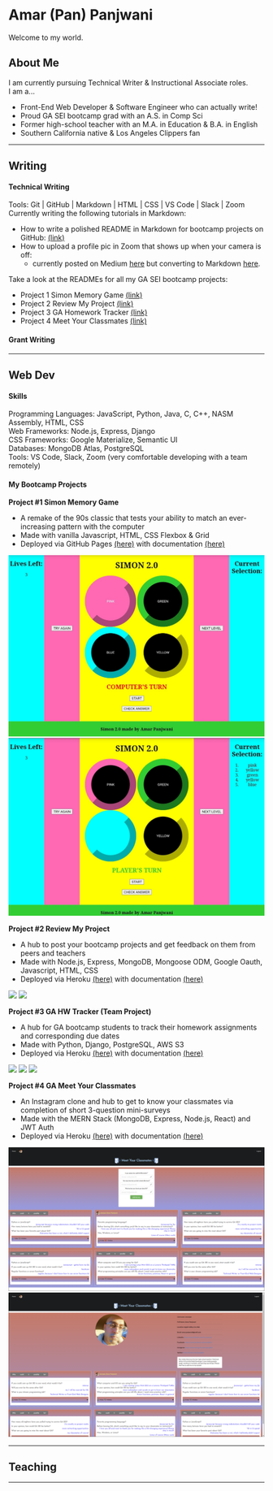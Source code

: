 # Amar (Pan) Panjwani
Welcome to my world.    

## About Me

I am currently pursuing Technical Writer & Instructional Associate roles.   
I am a...
- Front-End Web Developer & Software Engineer who can actually write!
- Proud GA SEI bootcamp grad with an A.S. in Comp Sci
- Former high-school teacher with an M.A. in Education & B.A. in English
- Southern California native & Los Angeles Clippers fan 

---

## Writing

#### Technical Writing
Tools: Git | GitHub | Markdown | HTML | CSS | VS Code | Slack | Zoom   
Currently writing the following tutorials in Markdown:   

- How to write a polished README in Markdown for bootcamp projects on GitHub: [(link)](https://github.com/amarpan/readme-writing-tutorial) 
- How to upload a profile pic in Zoom that shows up when your camera is off:
    - currently posted on Medium [here](https://medium.com/@amarpan) but converting to Markdown [here](https://github.com/amarpan/setting-up-a-zoom-profile-pic-tutorial).

Take a look at the READMEs for all my GA SEI bootcamp projects:
- Project 1 Simon Memory Game [(link)](https://github.com/amarpan/simon-game)
- Project 2 Review My Project [(link)](https://github.com/amarpan/review-my-project)
- Project 3 GA Homework Tracker [(link)](https://github.com/amarpan/hw-tracker)
- Project 4 Meet Your Classmates [(link)](https://github.com/amarpan/meet-your-classmates)

#### Grant Writing

---
## Web Dev

#### Skills
Programming Languages: JavaScript, Python, Java, C, C++, NASM Assembly, HTML, CSS   
Web Frameworks: Node.js, Express, Django   
CSS Frameworks: Google Materialize, Semantic UI   
Databases: MongoDB Atlas, PostgreSQL   
Tools: VS Code, Slack, Zoom (very comfortable developing with a team remotely)

#### My Bootcamp Projects
__Project #1 Simon Memory Game__
- A remake of the 90s classic that tests your ability to match an ever-increasing pattern with the computer
- Made with vanilla Javascript, HTML, CSS Flexbox & Grid
- Deployed via GitHub Pages [(here)](https://amarpan.github.io/simon-game) with documentation [(here)](https://github.com/amarpan/simon-game)   

![](https://github.com/amarpan/simon-game/raw/main/images/screenshotComputersTurn.jpg)
![](https://github.com/amarpan/simon-game/raw/main/images/screenshotPlayersTurn.jpg)

__Project #2 Review My Project__
- A hub to post your bootcamp projects and get feedback on them from peers and teachers
- Made with Node.js, Express, MongoDB, Mongoose ODM, Google Oauth, Javascript, HTML, CSS
- Deployed via Heroku [(here)](https://reviewmyproject.herokuapp.com/) with documentation [(here)](https://github.com/amarpan/review-my-project)

![](https://github.com/amarpan/review-my-project/raw/main/public/images/RMPShow.jpg)
![](https://github.com/amarpan/review-my-project/raw/main/public/images/RMPIndex.jpg)    

__Project #3 GA HW Tracker (Team Project)__
- A hub for GA bootcamp students to track their homework assignments and corresponding due dates
- Made with Python, Django, PostgreSQL, AWS S3
- Deployed via Heroku [(here)](https://gatracker.herokuapp.com/) with documentation [(here)](https://github.com/amarpan/hw-tracker)

![](https://github.com/amarpan/hw-tracker/raw/main/main_app/static/images/screenshots/todos_list_screenshot.jpg)
![](https://github.com/amarpan/hw-tracker/raw/main/main_app/static/images/screenshots/todo_details_screenshot.jpg)
![](https://github.com/amarpan/hw-tracker/raw/main/main_app/static/images/screenshots/note_add_screenshot.jpg)

__Project #4 GA Meet Your Classmates__
- An Instagram clone and hub to get to know your classmates via completion of short 3-question mini-surveys
- Made with the MERN Stack (MongoDB, Express, Node.js, React) and JWT Auth
- Deployed via Heroku [(here)](https://meetyourclassmates.herokuapp.com/) with documentation [(here)](https://github.com/amarpan/meet-your-classmates)

![](https://github.com/amarpan/meet-your-classmates/raw/main/public/Screenshots/FeedPage.png)
![](https://github.com/amarpan/meet-your-classmates/raw/main/public/Screenshots/ProfilePage.png)

---

## Teaching
---